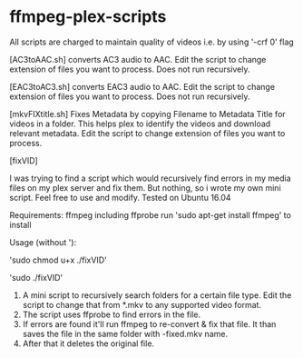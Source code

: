 # ffmpeg-plex-scripts

All scripts are charged to maintain quality of videos i.e. by using '-crf 0' flag

[AC3toAAC.sh] converts AC3 audio to AAC. 
Edit the script to change extension of files you want to process. Does not run recursively.

[EAC3toAC3.sh] converts EAC3 audio to AAC. 
Edit the script to change extension of files you want to process. Does not run recursively.

[mkvFIXtitle.sh] 
Fixes Metadata by copying Filename to Metadata Title for videos in a folder. 
This helps plex to identify the videos and download relevant metadata. Edit the script to change extension of files you want to process.

[fixVID]

I was trying to find a script which would recursively find errors in my media files on my plex server and fix them. But nothing, so i wrote my own mini script. Feel free to use and modify.
Tested on Ubuntu 16.04

Requirements:
ffmpeg including ffprobe
run 'sudo apt-get install ffmpeg' to install

Usage (without '):

'sudo chmod u+x ./fixVID'

'sudo ./fixVID'

1. A mini script to recursively search folders for a certain file type. Edit the script to change that from *.mkv to any supported video format.
2. The script uses ffprobe to find errors in the file.
3. If errors are found it'll run ffmpeg to re-convert & fix that file. It than saves the file in the same folder with -fixed.mkv name.
4. After that it deletes the original file.
